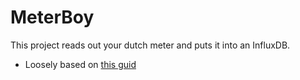 # MeterBoy

This project reads out your dutch meter and puts it into an InfluxDB.

* Loosely based on [this guid](https://infi.nl/nieuws/hobbyproject-slimme-meterkast-met-raspberry-pi/)
